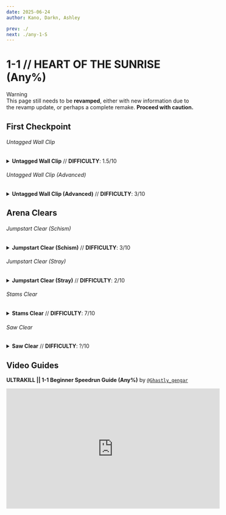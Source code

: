 ```yaml
---
date: 2025-06-24
author: Kano, Darkn, Ashley

prev: ./
next: ./any-1-S
---
```


# 1-1 // HEART OF THE SUNRISE (Any%)

<div class="warning">
    <div class="warning-header">
        <i class="fa-solid fa-triangle-exclamation"></i>
        Warning
    </div>
    This page still needs to be <b>revamped</b>, either with new information due to the revamp update, or perhaps a complete remake. <b>Proceed with caution.</b>
</div>

## First Checkpoint

<div class="hidden-header">

###### Untagged Wall Clip

</div>

<details class="easy">
    <summary>
        <b>Untagged Wall Clip</b> // <b>DIFFICULTY</b>: 1.5/10
    </summary>
    <p>
        Start off by doing a <a href="/speedrun-tech#slam-storage">Slam Store</a> in the entrance pipe, and <a href="/speedrun-tech#slide-jump">Slide Jump</a>, then <a href="/speedrun-tech#slide-jump">Slide Jump</a> slightly to the right to curve around the cerberus statue. When you land turn left and slide under the tree branch.
    </p>
    <p>
        Stand against the wall between the fallen pillar and the door, look straight down, fire and a frozen rocket. Jump and slam to mount the rocket, this will place you out of bounds.
    </p>
    <p>
        Slam off the rocket, and turn around, let yourself fall for a moment, then <a href="/speedrun-tech#flick-ub">Flick UB</a> to the checkpoint.
        <video width="735" height="auto" loop controls muted>
        <source src="https://i.imgur.com/WpBkcXy.mp4" type="video/mp4">
    </video>
    </p>
</details>

<div class="hidden-header">

###### Untagged Wall Clip (Advanced)

</div>

<details class="easy">
    <summary>
        <b>Untagged Wall Clip (Advanced)</b> // <b>DIFFICULTY</b>: 3/10
    </summary>
    <p>
        Start off by doing a <a href="/speedrun-tech#dash-jump">Dash jump</a> in the start room, then <a href="/speedrun-tech#slam-storage">Slam Store</a> in the wall before the door opens then Slide Jump slightly to the right to curve around the cerberus statue. When you land turn left and slide under the tree branch.
    </p>
    <p>
        Stand against the wall between the fallen pillar and the door, look straight down, fire and a frozen rocket. Jump <b>and whip</b> to mount the rocket and slide, this will place you out of bounds.
    </p>
    <p>
        Slam off the rocket, and turn around, let yourself fall for a moment, then <a href="/speedrun-tech#flick-ub">Flick UB</a> to the checkpoint.
        <video width="735" height="auto" loop controls muted>
        <source src="https://i.imgur.com/P10mM7z.mp4" type="video/mp4">
    </video>
    </p>
</details>

## Arena Clears

<div class="hidden-header">

###### Jumpstart Clear (Schism)

</div>
<details class=easy>
    <summary>
        <b>Jumpstart Clear (Schism)</b> // <b>DIFFICULTY</b>: 3/10
    </summary>
    <p>
        After you checkpoint, <a href="/speedrun-tech#dash-jump">Dash Jump</a> then <a href="/speedrun-tech#slide-jump">Slide Jump</a> when you land to preserve speed to reach the arena.
    </p>
    <p>
        Fire saws as you enter the arena, place all of your magnets on the bottom center of the exit door then fire an oversaw.
    </p>
    <p>
        Whiplash and jumpstart one of the schisms, fire nails into it until it dies, then throw a few coins for additional conduction.
    </p>
    <p>
        Stand in the center of the room facing straight up, and <a href="/speedrun-tech#nukes">Nuke</a> when the drones spawn.
    </p>
    <p>
        Delaying the <a href="/speedrun-tech#nukes">Nuke</a> until slightly after the drones spawn will make it kill all of them more consistently.
        </p>
    <p>
        <a href="/speedrun-tech#slideways-exit">Slideways Exit</a>
        <video width="735" height="auto" loop controls muted>
        <source src="https://i.imgur.com/9eM3yAO.mp4" type="video/mp4">
    </video>
    </p>
</details>

<div class="hidden-header">

###### Jumpstart Clear (Stray)

</div>

<details class=easy>
    <summary>
        <b>Jumpstart Clear (Stray)</b> // <b>DIFFICULTY</b>: 2/10
        </summary>
    <p>
        After you checkpoint, <a href="/speedrun-tech#dash-jump">Dash Jump</a> then <a href="/speedrun-tech#slide-jump">Slide Jump</a> when you land to preserve speed to reach the arena.
    </p>
    <p>
        Fire saws as you enter the arena, place all of your magnets on the bottom center of the exit door then fire an oversaw.
    </p>
    <p>
        Whiplash and jumpstart one of the strays, fire nails into it until it dies, then throw a few coins for additional conduction.
    </p>
    <p>
        Stand in the center of the room facing straight up, and <a href="/speedrun-tech#nukes">Nuke</a> when the drones spawn.
    </p>
    <p>
        Delaying the <a href="/speedrun-tech#nukes">Nuke</a> until slightly after the drones spawn will make it kill all of them more consistently.
    </p>
    <a href="/speedrun-tech#slam-store-exit">Slam Store Exit</a>
    <video width="735" height="auto" loop controls muted>
    <source src="https://i.imgur.com/4HlXrFD.mp4" type="video/mp4">
    </video>
</details>

<div class="hidden-header">

###### Stams Clear

</div>
<details class=hard>
    <summary>
        <b>Stams Clear</b> // <b>DIFFICULTY</b>: 7/10
    </summary>
    <p>
        After checkpoint you can take the <a href="/speedrun-tech#flick-ub">Flick UB</a> momentum do <a href="/speedrun-tech#slide-jump">Slide Jump</a>.
        (<i> or you can do the <a href="/speedrun-tech#dash-jump">Dash Jump</a> then <a href="/speedrun-tech#slide-jump">Slide Jump</a> <b>which is slower.</b></i>)
    </p>
    <p>
    fire rocket and freeze it in the second right stray.
    </p>
     <div class="caution">
        <div class="caution-header">
            <i class="fa-solid fa-lightbulb"></i>
        </div>
            Tip
        <p> Try to freeze it a little far from Schism because it will not kill schism and try to aim here in the picture below:</p>
        <br/><br/>
         <img
        class="image"
        src="https://i.imgur.com/PFq1VDZ.png"
        width="450"
    ></img> 
    </div>
    <p>
        Dash to the left of the room and place saws to the left pillar and use knuckle blaster to the right stray. get to the center of the room, and <a href="/speedrun-tech#nukes">Nuke</a> when the drones spawns.
 </p>
    <video width="735" height="auto" loop controls muted>
    <source src="https://i.imgur.com/M0mbbIN.mp4" type="video/mp4">
    </video>
</details>

<div class="hidden-header">

###### Saw Clear

</div>
<details class=hard>
    <summary>
        <b>Saw Clear</b> // <b>DIFFICULTY</b>: ?/10
    </summary>
    <p>
        Dev note: (TBA) To Be Added
    </p>
    <a href="/speedrun-tech#slam-store-exit">Slam Store Exit</a>
    <video width="735" height="auto" loop controls muted>
    <source src="https://i.imgur.com/9eM3yAO.mp4" type="video/mp4">
    </video>
</details>

## Video Guides
<b>ULTRAKILL || 1-1 Beginner Speedrun Guide (Any%)</b> by <a href="https://www.youtube.com/@ghastly_gengar/videos"><code>@Ghastly_gengar</code></a>
<iframe width="560" height="315" src="https://www.youtube.com/embed/ijORySeQzKc" frameborder="0" allow="accelerometer; autoplay; clipboard-write; encrypted-media; gyroscope; picture-in-picture" allowfullscreen></iframe>
